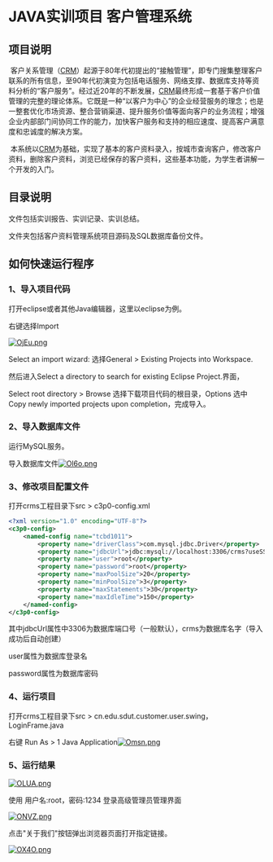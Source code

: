 # JAVA实训项目 客户管理系统

## 项目说明

​	客户关系管理（[CRM](https://baike.baidu.com/item/CRM/165070)）起源于80年代初提出的“接触管理”，即专门搜集整理客户联系的所有信息，至90年代初演变为包括电话服务、网络支撑、数据库支持等资料分析的“客户服务”。经过近20年的不断发展，[CRM](https://baike.baidu.com/item/CRM/165070)最终形成一套基于客户价值管理的完整的理论体系。它既是一种“以客户为中心”的企业经营服务的理念；也是一整套优化市场资源、整合营销渠道、提升服务价值等面向客户的业务流程；增强企业内部部门间协同工作的能力，加快客户服务和支持的相应速度、提高客户满意度和忠诚度的解决方案。 

​     本系统以[CRM](https://baike.baidu.com/item/CRM/165070)为基础，实现了基本的客户资料录入，按城市查询客户，修改客户资料，删除客户资料，浏览已经保存的客户资料，这些基本功能，为学生者讲解一个开发的入门。

## 目录说明

文件包括实训报告、实训记录、实训总结。

文件夹包括客户资料管理系统项目源码及SQL数据库备份文件。

## 如何快速运行程序

### 1、导入项目代码

打开eclipse或者其他Java编辑器，这里以eclipse为例。

右键选择Import

[![OjEu.png](http://img.cywacg.com/images/2020/01/10/OjEu.png)](http://img.cywacg.com/image/OjEu)

Select an import wizard: 选择General > Existing Projects into Workspace.

然后进入Select a directory to search for existing Eclipse Project.界面，

Select root directory > Browse 选择下载项目代码的根目录，Options 选中Copy newly imported projects upon completion，完成导入。

### 2、导入数据库文件

运行MySQL服务。

导入数据库文件[![Ol6o.png](http://img.cywacg.com/images/2020/01/10/Ol6o.png)](http://img.cywacg.com/image/Ol6o)

### 3、修改项目配置文件

打开crms工程目录下src > c3p0-config.xml

```xml
<?xml version="1.0" encoding="UTF-8"?>
<c3p0-config>
	<named-config name="tcbd1011">
		<property name="driverClass">com.mysql.jdbc.Driver</property>
		<property name="jdbcUrl">jdbc:mysql://localhost:3306/crms?useSSL=false&amp;characterEncoding=utf-8&amp;useUnicode=true</property>
		<property name="user">root</property>
		<property name="password">root</property>
		<property name="maxPoolSize">20</property>
		<property name="minPoolSize">3</property>
		<property name="maxStatements">30</property>
		<property name="maxIdleTime">150</property>
	</named-config>
</c3p0-config>
```

其中jdbcUrl属性中3306为数据库端口号（一般默认），crms为数据库名字（导入成功后自动创建）

user属性为数据库登录名

password属性为数据库密码

### 4、运行项目

打开crms工程目录下src > cn.edu.sdut.customer.user.swing，LoginFrame.java

右键 Run As > 1 Java Application[![Omsn.png](http://img.cywacg.com/images/2020/01/10/Omsn.png)](http://img.cywacg.com/image/Omsn)

### 5、运行结果

[![OLUA.png](http://img.cywacg.com/images/2020/01/10/OLUA.png)](http://img.cywacg.com/image/OLUA)

使用    用户名:root，密码:1234    登录高级管理员管理界面

[![ONVZ.png](http://img.cywacg.com/images/2020/01/10/ONVZ.png)](http://img.cywacg.com/image/ONVZ)

点击"关于我们"按钮弹出浏览器页面打开指定链接。

[![OX4O.png](http://img.cywacg.com/images/2020/01/11/OX4O.png)](http://img.cywacg.com/image/OX4O)